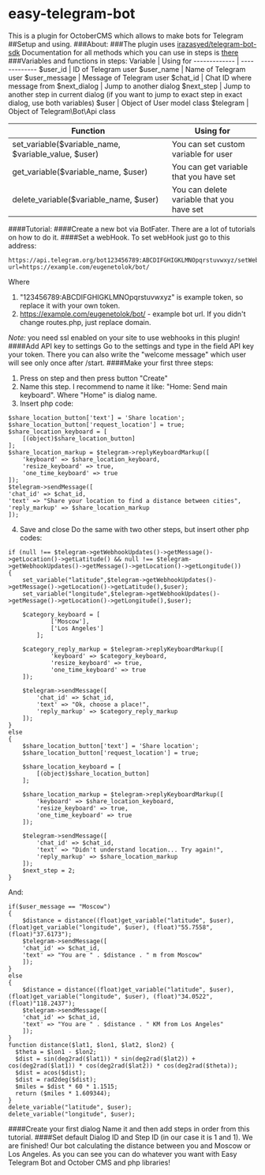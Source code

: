 # easy-telegram-bot
This is a plugin for OctoberCMS which allows to make bots for Telegram
##Setup and using.
###About: 
###The plugin uses [irazasyed/telegram-bot-sdk](https://github.com/irazasyed/telegram-bot-sdk)
Documentation for all methods which you can use in steps is  [there](https://telegram-bot-sdk.readme.io/docs)
###Variables and functions in steps:
Variable  | Using for
------------- | -------------
$user_id  | ID of Telegram user
$user_name  | Name of Telegram user
$user_message  | Message of Telegram user
$chat_id  | Chat ID where message from
$next_dialog  | Jump to another dialog
$next_step  | Jump to another step in current dialog (if you want to jump to exact step in exact dialog, use both variables)
$user  | Object of User model class
$telegram  | Object of Telegram\Bot\Api class

Function  | Using for
------------- | -------------
set_variable($variable_name, $variable_value, $user)  | You can set custom variable for user
get_variable($variable_name, $user)  | You can get variable that you have set
delete_variable($variable_name, $user)  | You can delete variable that you have set
####Tutorial: 
####Create a new bot via BotFater. 
There are a lot of tutorials on how to do it.
####Set a webHook.
To set webHook just go to this address:
~~~~
https://api.telegram.org/bot123456789:ABCDIFGHIGKLMNOpqrstuvwxyz/setWebhook?url=https://example.com/eugenetolok/bot/
~~~~
Where 
1. "123456789:ABCDIFGHIGKLMNOpqrstuvwxyz" is example token, so replace it with your own token.
2. https://example.com/eugenetolok/bot/ - example bot url. If you didn't change routes.php, just replace domain. 

*Note:* you need ssl enabled on your site to use webhooks in this plugin! 
####Add API key to settings
Go to the settings and type in the field API key your token. There you can also write the "welcome message" which user will see only once after /start.
####Make your first three steps:
1. Press on step and then press button "Create"
2. Name this step. I recommend to name it like: "Home: Send main keyboard". Where "Home" is dialog name.
3. Insert php code:
~~~~
$share_location_button['text'] = 'Share location';
$share_location_button['request_location'] = true;
$share_location_keyboard = [
    [(object)$share_location_button]
];
$share_location_markup = $telegram->replyKeyboardMarkup([
    'keyboard' => $share_location_keyboard, 
    'resize_keyboard' => true, 
    'one_time_keyboard' => true
]);
$telegram->sendMessage([
'chat_id' => $chat_id, 
'text' => "Share your location to find a distance between cities",
'reply_markup' => $share_location_markup
]);
~~~~
4. Save and close
Do the same with two other steps, but insert other php codes:
~~~~
if (null !== $telegram->getWebhookUpdates()->getMessage()->getLocation()->getLatitude() && null !== $telegram->getWebhookUpdates()->getMessage()->getLocation()->getLongitude())
{
    set_variable("latitude",$telegram->getWebhookUpdates()->getMessage()->getLocation()->getLatitude(),$user);
    set_variable("longitude",$telegram->getWebhookUpdates()->getMessage()->getLocation()->getLongitude(),$user);
    
    $category_keyboard = [
    	    ['Moscow'],
    	    ['Los Angeles']
    	];
    
    $category_reply_markup = $telegram->replyKeyboardMarkup([
    	    'keyboard' => $category_keyboard, 
    	    'resize_keyboard' => true, 
    	    'one_time_keyboard' => true
    ]);
    
    $telegram->sendMessage([
        'chat_id' => $chat_id, 
        'text' => "Ok, choose a place!",
        'reply_markup' => $category_reply_markup
    ]);
}
else
{
    $share_location_button['text'] = 'Share location';
    $share_location_button['request_location'] = true;
    
	$share_location_keyboard = [
	    [(object)$share_location_button]
	];

	$share_location_markup = $telegram->replyKeyboardMarkup([
	    'keyboard' => $share_location_keyboard, 
	    'resize_keyboard' => true, 
	    'one_time_keyboard' => true
	]);
	
    $telegram->sendMessage([
        'chat_id' => $chat_id, 
        'text' => "Didn't understand location... Try again!",
        'reply_markup' => $share_location_markup
    ]);
    $next_step = 2;
}
~~~~
And:
~~~~
if($user_message == "Moscow")
{
    $distance = distance((float)get_variable("latitude", $user), (float)get_variable("longitude", $user), (float)"55.7558", (float)"37.6173");
    $telegram->sendMessage([
    'chat_id' => $chat_id, 
    'text' => "You are " . $distance . " m from Moscow"
	]);
}
else
{
    $distance = distance((float)get_variable("latitude", $user), (float)get_variable("longitude", $user), (float)"34.0522", (float)"118.2437");
    $telegram->sendMessage([
    'chat_id' => $chat_id, 
    'text' => "You are " . $distance . " KM from Los Angeles"
	]);
}
function distance($lat1, $lon1, $lat2, $lon2) {
  $theta = $lon1 - $lon2;
  $dist = sin(deg2rad($lat1)) * sin(deg2rad($lat2)) +  cos(deg2rad($lat1)) * cos(deg2rad($lat2)) * cos(deg2rad($theta));
  $dist = acos($dist);
  $dist = rad2deg($dist);
  $miles = $dist * 60 * 1.1515;
  return ($miles * 1.609344);
}
delete_variable("latitude", $user);
delete_variable("longitude", $user);
~~~~

####Create your first dialog
Name it and then add steps in order from this tutorial.
####Set default Dialog ID and Step ID (in our case it is 1 and 1).
We are finished! Our bot calculating the distance between you and Moscow or Los Angeles. As you can see you can do whatever you want with Easy Telegram Bot and October CMS and php libraries!
